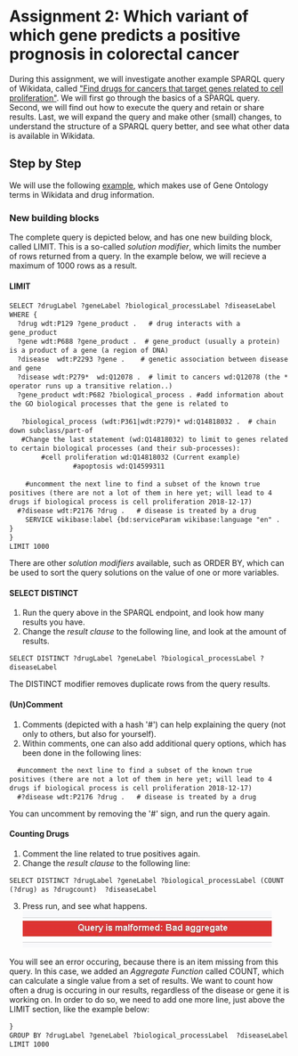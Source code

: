 Assignment 2: Which variant of which gene predicts a positive prognosis in colorectal cancer
=================

During this assignment, we will investigate another example SPARQL query of Wikidata, called ["Find drugs for cancers that target genes related to cell proliferation"](https://www.wikidata.org/wiki/Wikidata:SPARQL_query_service/queries/examples#Find_drugs_for_cancers_that_target_genes_related_to_cell_proliferation). We will first go through the basics of a SPARQL query. Second, we will find out how to execute the query and retain or share results. Last, we will expand the query and make other (small) changes, to understand the structure of a SPARQL query better, and see what other data is available in Wikidata.

## Step by Step

We will use the following [example](https://www.wikidata.org/wiki/Wikidata:SPARQL_query_service/queries/examples#Find_drugs_for_cancers_that_target_genes_related_to_cell_proliferation), which makes use of Gene Ontology terms in Wikidata and drug information.

### New building blocks
The complete query is depicted below, and has one new building block, called LIMIT. This is a so-called _solution modifier_, which limits the number of rows returned from a query. In the example below, we will recieve a maximum of 1000 rows as a result.

#### LIMIT
```SPARQL
SELECT ?drugLabel ?geneLabel ?biological_processLabel ?diseaseLabel
WHERE {
  ?drug wdt:P129 ?gene_product .   # drug interacts with a gene_product
  ?gene wdt:P688 ?gene_product .  # gene_product (usually a protein) is a product of a gene (a region of DNA)
  ?disease	wdt:P2293 ?gene .    # genetic association between disease and gene
  ?disease wdt:P279*  wd:Q12078 .  # limit to cancers wd:Q12078 (the * operator runs up a transitive relation..)
  ?gene_product wdt:P682 ?biological_process . #add information about the GO biological processes that the gene is related to 
  
   ?biological_process (wdt:P361|wdt:P279)* wd:Q14818032 .  # chain down subclass/part-of
   #Change the last statement (wd:Q14818032) to limit to genes related to certain biological processes (and their sub-processes):
  		#cell proliferation wd:Q14818032 (Current example)
                #apoptosis wd:Q14599311

    #uncomment the next line to find a subset of the known true positives (there are not a lot of them in here yet; will lead to 4 drugs if biological process is cell proliferation 2018-12-17)
  #?disease wdt:P2176 ?drug . 	# disease is treated by a drug
  	SERVICE wikibase:label {bd:serviceParam wikibase:language "en" .	}
}
LIMIT 1000
```

There are other _solution modifiers_ available, such as ORDER BY, which can be used to sort the query solutions on the value of one or more variables.

#### SELECT DISTINCT

1. Run the query above in the SPARQL endpoint, and look how many results you have.
1. Change the _result clause_ to the following line, and look at the amount of results.

```SPARQL
SELECT DISTINCT ?drugLabel ?geneLabel ?biological_processLabel ?diseaseLabel
```

The DISTINCT modifier removes duplicate rows from the query results.

#### (Un)Comment

1. Comments (depicted with a hash '#') can help explaining the query (not only to others, but also for yourself).
1. Within comments, one can also add additional query options, which has been done in the following lines:
```SPARQL
  #uncomment the next line to find a subset of the known true positives (there are not a lot of them in here yet; will lead to 4 drugs if biological process is cell proliferation 2018-12-17)
  #?disease wdt:P2176 ?drug . 	# disease is treated by a drug
```
You can uncomment by removing the '#' sign, and run the query again.

#### Counting Drugs

1. Comment the line related to true positives again.
1. Change the _result clause_ to the following line:
```SPARQL
SELECT DISTINCT ?drugLabel ?geneLabel ?biological_processLabel (COUNT (?drug) as ?drugcount)  ?diseaseLabel
```
3. Press run, and see what happens. 
![Wikidata Error](/Images/WD_badAggregate.JPG)

You will see an error occuring, because there is an item missing from this query. In this case, we added an _Aggregate Function_ called COUNT, which can calculate a single value from a set of results. We want to count how often a drug is occuring in our results, regardless of the disease or gene it is working on. In order to do so, we need to add one more line, just above the LIMIT section, like the example below:
```SPARQL
}
GROUP BY ?drugLabel ?geneLabel ?biological_processLabel  ?diseaseLabel
LIMIT 1000
```
